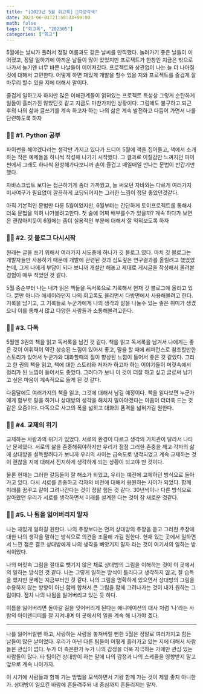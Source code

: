 ```yaml
---
title: "[2023년 5월 회고록] 🌈각양각색"
date: 2023-06-01T21:58:33+09:00
math: false
tags: ["회고록", "202305"]
categories: ["회고"]
---
```

5월에는 날씨가 풀려서 정말 여름과도 같은 날씨를 만끽했다. 놀러가기 좋은 날들이 이어졌고, 정말 일하기에 아까운 날들이 많이 있었지만 프로젝트가 한창인 지금은 밖으로 나가서 놀기엔 너무 바쁜 나날들이 이어져갔다. 프로젝트와 상관없이 나는 늘 더 나아질 것에 대해서 고민한다. 어떻게 하면 재밌게 개발을 할수 있을 지와 프로젝트를 즐겁게 잘 마무리 할수 있을 지에 대해서 말이다.

즐겁게 일하고자 하지만 많은 이해관계들이 얽혀있는 프로젝트 특성상 그렇게 순탄하게 일들이 흘러가진 않았던것 같고 지금도 마찬가지인 상황이다. 그럼에도 불구하고 퇴근 후의 나의 삶과 글쓰기를 계속 하고자 하는 나의 삶은 계속 발전하고 다듬어 가면서 나를 단련하도록 하자

### 👍🏻 #1. Python 공부

파이썬을 해야겠다라는 생각만 가지고 있다가 드디어 5월에 책을 집어들고, 책에서 소개하는 작은 예제들을 하나씩 작성해 나가기 시작했다. 그 결과로 이질감만 느껴지던 파이썬에서 그래도 하나씩 완성해가다보니까 손이 즐겁고 매일매일 만나는 문법이 반갑기만 했다.

자바스크립트 보다는 접근하기게 좀더 가까웠고, 늘 써오던 자바와는 다르게 여러가지 미사여구가 필요없이 깔끔하게 코딩되어지는 그러한 느낌이 정말 좋았던것같다.

아직 기본적인 문법만 다룬 5월이었지만, 6월부터는 간단하게 토이프로젝트를 통해서 더욱 문법을 익혀 나가볼려고한다. 첫 술에 어찌 배부를수가 있을까? 계속 하다가 보면은 괜찮아지듯이 6월에는 좀더 실용적인 부분에 대해서 잘 익혀보도록 하자

### 👍🏻 #2. 깃 블로그 다시시작

원래는 글을 쓰기 위해서 여러가지 시도중에 하나가 깃 블로그 였다. 마치 깃 블로그는 개발자들만 사용하기 때문에 개발에 관련된 것과 심도깊은 연구결과를 올릴려고 했었었는데, 그게 나에게 부담이 되다 보니까 개설만 해놓고 제대로 게시글을 작성해서 올려본 경험이 매우 적었던 것 같다.

5월 중순부터 나는 내가 읽은 책들을 독서록으로 기록해서 현재 깃 블로그에 올리고 있다. 뿐만 아니라 에세이라던지 나의 회고록도 올리면서 다방면에서 사용해볼려고 한다. 기록을 남기고, 그 기록들로 누군가에게 나의 생각과 삶을 나눌수 있는 좋은 취미가 생겼으니 이를 통해서 많고 다양한 사람들과 소통해볼려고한다.

### 👍🏻 #3. 다독

5월엔 3권의 책을 읽고 독서록을 남긴 것 같다. 책을 읽고 독서록을 남겨서 나에게는 좋은 것이 어휘력이 약간 상승된 느낌이 있어서 좋고, 말을 할 때에 레퍼런스로 참조할만한 스토리가 있어서 누군가와 대화할때의 질이 향상된 느낌이 들어서 좋은 것 같았다. 그리고 한 권의 책을 읽고, 책에 대한 스토리와 저자가 하고자 하는 이야기들이 머릿속에서 정리가 된 느낌이 들어서도 좋았다. 그러다가 보니 이 것이 더잘 하고 싶고 글로써 남기고 싶은 마음이 계속적으로 들게 된 것 같다.

다음달에도 여러가지의 책을 읽고, 그것에 대해서 남길 예정이다. 책을 읽다보면 누군가에게 함부로 말을 하거나 상대방의 생각을 해치지 말아야겠다는 마음이 더더욱 드는 것 같은 요즘이다. 다독으로 사고의 폭을 넓히고 대화의 품격을 넓혀가길 원한다.

### 👎🏻 #4. 교제의 위기

교제하는 사람과의 위기가 있었다. 서로의 환경이 다르고 생각의 가치관이 달라서 나타난 문제였다. 서로의 삶을 존중해줘야하지만 우리가 점점 그러한 존중을 깨고 각자의 삶에 상대방을 설득할려다가 보니까 우리의 사이는 급속도로 냉각되었고 계속 교제하는 것이 괜찮을 지에 대해서 진지하게 생각하게 되는 상황이 되고야 만 것이다.

물론 현재는 그러한 갈등들이 잘 해소가 되었고, 우리는 예전에 교제하던 방식으로 돌아가고 있다. 다시 서로를 존중하고 각자의 비전에 대해서 응원하는 사이가 되었다. 함께 미래를 꿈꾸고 같이 그려나간다는 것이 정말 힘든 것 같다. 30년씩이나 다른 방식으로 살아왔던 우리가 서로를 생각하면서 미래를 설계한 다는 것이 참 새로운 것같다.

### 👎🏻 #5. 나 됨을 잃어버리지 말자

나는 재밌게 일하길 원한다. 나의 주장보다는 먼저 상대방의 주장을 듣고 그러한 주장에 대한 나의 생각을 말하는 방식으로 의견을 조율해 가길 원한다. 현재 있는 곳에서 일하면서 느낀 점은 결코 상대방에게 나의 생각을 빼앗기지 말자 라는 것이 여기서의 일하는 방식이었다.

나의 머릿속 그림을 절대로 뺏기지 않은 채로 상대방의 그림을 이해하는 것이 이 곳에서의 일하는 방식인 것 같다. 나는 그렇게 일하는 방식이 틀리다고 생각하지 않고, 잘 습득을 했지만 문제는 지금부터인 것 같다. 나의 그림을 명확하게 있으면서 상대방의 그림을 수용하지 않는 방향이 아닌 함께 합쳐서 큰 그림을 함께 그려나가는 것이 내가 원하는 그림이다. 점차 나의 나됨을 잃어버리고 있는 듯 하다.

이름을 잃어버리면 돌아갈 길을 잊어버리게 된다는 애니메이션의 대사 처럼 ‘나’라는 사람의 아이덴티티를 잘 지켜내며 이 곳에서의 일을 계속 해 나가야 겠다.

---

나를 잃어버릴뻔 하고, 사랑하는 사람을 놓쳐버릴 뻔한 5월은 정말로 여러가지고 힘든 날들이 많은 날이었다. 우리가 아닌 다른 팀들이 어떻게 흘러가고 있는 지에 대해서 사람들은 관심이 없다. 누가 더 측은한가 누가 나의 감정을 더욱 자극하는 가에만 관심 있는 사람들이 많다. 타 팀이건 상대방이 하는 말에 나의 감정과 나의 스케줄을 영향받지 말고 앞으로 계속 나아가자.

이 시기에 사람들과 함께 가는 방법을 모색하면서 기왕 함께 가는 것이 제일 좋지 아니한가. 상대방이 일으킨 바람에 흔들려주되 내 중심까지 흔들리지는 말자.
